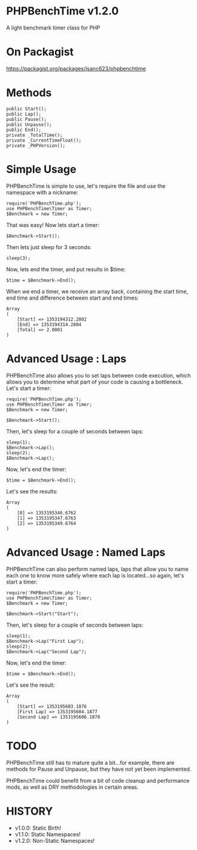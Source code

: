 PHPBenchTime v1.2.0
===================

A light benchmark timer class for PHP

On Packagist
============
https://packagist.org/packages/jsanc623/phpbenchtime

Methods
=======
```
public Start();
public Lap();
public Pause();
public Unpause();
public End();
private _TotalTime();
private _CurrentTimeFloat();
private _PHPVersion();
```

Simple Usage
============
PHPBenchTime is simple to use, let's require the file and use the namespace with 
a nickname:

```
require('PHPBenchTime.php');
use PHPBenchTime\Timer as Timer;
$Benchmark = new Timer;
```


That was easy! Now lets start a timer:

```
$Benchmark->Start();
```

Then lets just sleep for 3 seconds:
```
sleep(3);
```

Now, lets end the timer, and put results in $time:
```
$time = $Benchmark->End();
```

When we end a timer, we receive an array back, containing the start time,
end time and difference between start and end times:
```
Array
(
    [Start] => 1353194312.2802
    [End] => 1353194314.2804
    [Total] => 2.0001
)
```

Advanced Usage : Laps
=====================

PHPBenchTime also allows you to set laps between code execution, which allows 
you to determine what part of your code is causing a bottleneck. Let's start a timer:

```
require('PHPBenchTime.php');
use PHPBenchTime\Timer as Timer;
$Benchmark = new Timer;

$Benchmark->Start();
```

Then, let's sleep for a couple of seconds between laps:
```
sleep(1);
$Benchmark->Lap();
sleep(2);
$Benchmark->Lap();
```

Now, let's end the timer:
```
$time = $Benchmark->End();
```

Let's see the results:
```
Array
(
    [0] => 1353195346.6762
    [1] => 1353195347.6763
    [2] => 1353195349.6764
)
```

Advanced Usage : Named Laps
===========================
PHPBenchTime can also perform named laps, laps that allow you to name each one
to know more safely where each lap is located...so again, let's start a timer:
```
require('PHPBenchTime.php');
use PHPBenchTime\Timer as Timer;
$Benchmark = new Timer;

$Benchmark->Start("Start");
```

Then, let's sleep for a couple of seconds between laps:
```
sleep(1);
$Benchmark->Lap("First Lap");
sleep(2);
$Benchmark->Lap("Second Lap");
```

Now, let's end the timer:
```
$time = $Benchmark->End();
```

Let's see the result:
```
Array
(
    [Start] => 1353195603.1876
    [First Lap] => 1353195604.1877
    [Second Lap] => 1353195606.1878
)
```

TODO
====
PHPBenchTime still has to mature quite a bit...for example, there are methods 
for Pause and Unpause, but they have not yet been implemented.

PHPBenchTime could benefit from a bit of code cleanup and performance mods, 
as well as DRY methodologies in certain areas.

HISTORY
=======

* v1.0.0: Static Birth! 
* v1.1.0: Static Namespaces! 
* v1.2.0: Non-Static Namespaces! 

